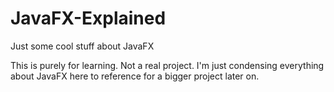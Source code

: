 # JavaFX-Explained
Just some cool stuff about JavaFX

This is purely for learning. Not a real project. I'm just condensing everything about JavaFX here to reference for a bigger project later on.
